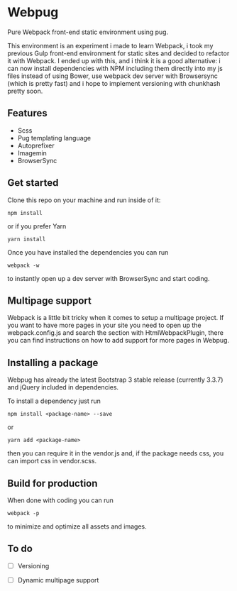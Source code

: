 # Webpug
Pure Webpack front-end static environment using pug.

This environment is an experiment i made to learn Webpack, i took my previous Gulp front-end environment for static sites and decided to refactor it with Webpack. I ended up with this, and i think it is a good alternative: i can now install dependencies with NPM including them directly into my js files instead of using Bower, use webpack dev server with Browsersync (which is pretty fast) and i hope to implement versioning with chunkhash pretty soon.

## Features
- Scss
- Pug templating language
- Autoprefixer
- Imagemin
- BrowserSync

## Get started
Clone this repo on your machine and run inside of it:

	npm install

or if you prefer Yarn

	yarn install

Once you have installed the dependencies you can run

	webpack -w

to instantly open up a dev server with BrowserSync and start coding.

## Multipage support
Webpack is a little bit tricky when it comes to setup a multipage project.
If you want to have more pages in your site you need to open up the webpack.config.js and search the section with HtmlWebpackPlugin, there you can find instructions on how to add support for more pages in Webpug.

## Installing a package
Webpug has already the latest Bootstrap 3 stable release (currently 3.3.7) and jQuery included in dependencies.

To install a dependency just run

	npm install <package-name> --save

or

	yarn add <package-name>

then you can require it in the vendor.js and, if the package needs css, you can import css in vendor.scss.

## Build for production
When done with coding you can run

	webpack -p

to minimize and optimize all assets and images.

## To do
- [ ] Versioning
- [ ] Dynamic multipage support

